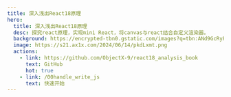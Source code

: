 ```yaml
---
title: 深入浅出React18原理
hero:
  title: 深入浅出React18原理
  desc: 探究react原理，实现mini React，将canvas与react结合自定义渲染器。
  background: https://encrypted-tbn0.gstatic.com/images?q=tbn:ANd9GcRyPCaqtKIDy8rN08fghsLhKKIL00B5JY4LbpVNLhQRYSVfxOquhQU1cUVBqMCBrMPbFbU&usqp=CAU
  image: https://s21.ax1x.com/2024/06/14/pkdLxmt.png
  actions:
    - link: https://github.com/ObjectX-9/react18_analysis_book
      text: GitHub
      hot: true
    - link: /00handle_write_js
      text: 快速开始
---
```




